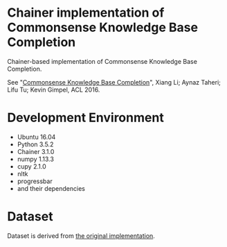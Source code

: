 # Chainer implementation of Commonsense Knowledge Base Completion

Chainer-based implementation of Commonsense Knowledge Base Completion.

See "[Commonsense Knowledge Base Completion](http://aclweb.org/anthology/P/P16/P16-1137.pdf)", Xiang Li; Aynaz Taheri; Lifu Tu; Kevin Gimpel, ACL 2016.

# Development Environment

* Ubuntu 16.04
* Python 3.5.2
* Chainer 3.1.0
* numpy 1.13.3
* cupy 2.1.0
* nltk
* progressbar
* and their dependencies

# Dataset

Dataset is derived from [the original implementation](https://github.com/Lorraine333/ACL_CKBC).
